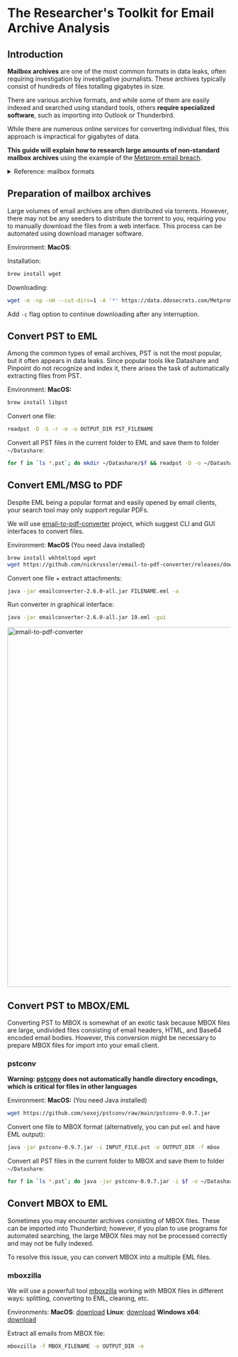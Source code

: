 # The Researcher's Toolkit for Email Archive Analysis

## Introduction

**Mailbox archives** are one of the most common formats in data leaks, often requiring investigation by investigative journalists. These archives typically consist of hundreds of files totalling gigabytes in size.

There are various archive formats, and while some of them are easily indexed and searched using standard tools, others **require specialized software**, such as importing into Outlook or Thunderbird.

While there are numerous online services for converting individual files, this approach is impractical for gigabytes of data.

**This guide will explain how to research large amounts of non-standard mailbox archives** using the example of the [Metprom email breach](https://ddosecrets.substack.com/p/release-metprom-184-gb).

<details>
  <summary>Reference: mailbox formats</summary>
  
  - PST (Personal Storage Table) - Used by Microsoft Outlook to store email messages, attachments, folders, and other items on a local computer.

  - OST (Offline Storage Table) - Also used by Microsoft Outlook; it allows users to work offline and then synchronize changes with the email server once online.
  
  - MBOX - A generic file format for storing email messages where each file can contain multiple emails. It is used by various email clients such as Mozilla Thunderbird, Apple Mail, and formerly by Eudora and Entourage.
  
  - EML - Files typically used by email clients like Microsoft Outlook Express, Windows Mail, and others where each file contains a single email message.
  
  - DBX - Used by older versions of Microsoft Outlook Express, where each DBX file represents a mail folder.
  
  - MBX - Older file format used by Eudora and some other email clients to store emails.
  
  - NSF (Notes Storage Facility) - Used by IBM Lotus Notes to store emails along with other items like calendar entries and contacts.
  
  - MSG - Represents a single email message saved in Microsoft Outlook. It can include attachments and rich text formatting.
</details>

## Preparation of mailbox archives

Large volumes of email archives are often distributed via torrents. However, there may not be any seeders to distribute the torrent to you, requiring you to manually download the files from a web interface. This process can be automated using download manager software.

Environment: **MacOS**:

Installation:
```sh
brew install wget
```

Downloading:
```sh
wget -m -np -nH --cut-dirs=1 -A '*' https://data.ddosecrets.com/Metprom%20Group/
```

Add `-c` flag option to continue downloading after any interruption.

## Convert PST to EML

Among the common types of email archives, PST is not the most popular, but it often appears in data leaks. Since popular tools like Datashare and Pinpoint do not recognize and index it, there arises the task of automatically extracting files from PST.

Environment: **MacOS:**

```sh
brew install libpst
```

Convert one file:

```sh
readpst -D -S -r -e -o OUTPUT_DIR PST_FILENAME
```

Convert all PST files in the current folder to EML and save them to folder `~/Datashare`:

```sh
for f in `ls *.pst`; do mkdir ~/Datashare/$f && readpst -D -o ~/Datashare/$f -S -r -e $f; done
```

## Convert EML/MSG to PDF

Despite EML being a popular format and easily opened by email clients, your search tool may only support regular PDFs.

We will use [email-to-pdf-converter](https://github.com/nickrussler/email-to-pdf-converter) project, which suggest CLI and GUI interfaces to convert files.

Environment: **MacOS** (You need Java installed)

```sh
brew install wkhtmltopd wget
wget https://github.com/nickrussler/email-to-pdf-converter/releases/download/2.6.0/emailconverter-2.6.0-all.jar
```

Convert one file + extract attachments:

```sh
java -jar emailconverter-2.6.0-all.jar FILENAME.eml -a
```

Run converter in graphical interface:

```sh
java -jar emailconverter-2.6.0-all.jar 19.eml -gui
```

<img width="812" alt="email-to-pdf-converter" src="https://github.com/soxoj/email-archive-analysis/assets/31013580/1ade502b-d9d5-4560-9009-5171e2bf305b">

## Convert PST to MBOX/EML

Converting PST to MBOX is somewhat of an exotic task because MBOX files are large, undivided files consisting of email headers, HTML, and Base64 encoded email bodies. However, this conversion might be necessary to prepare MBOX files for import into your email client.

### pstconv

**Warning: [pstconv](https://github.com/cjmach/pstconv) does not automatically handle directory encodings, which is critical for files in other languages**

Environment: **MacOS:** (You need Java installed)

```sh
wget https://github.com/soxoj/pstconv/raw/main/pstconv-0.9.7.jar
```

Convert one file to MBOX format (alternatively, you can put `eml` and have EML output):

```sh
java -jar pstconv-0.9.7.jar -i INPUT_FILE.pst -o OUTPUT_DIR -f mbox
```

Convert all PST files in the current folder to MBOX and save them to folder `~/Datashare`:

```sh
for f in `ls *.pst`; do java -jar pstconv-0.9.7.jar -i $f -o ~/Datashare -f mbox; done
```

## Convert MBOX to EML

Sometimes you may encounter archives consisting of MBOX files. These can be imported into Thunderbird; however, if you plan to use programs for automated searching, the large MBOX files may not be processed correctly and may not be fully indexed.

To resolve this issue, you can convert MBOX into a multiple EML files.

### mboxzilla

We will use a powerfull tool [mboxzilla](https://github.com/noelmartinon/mboxzilla) working with MBOX files in different ways: splitting, converting to EML, cleaning, etc.

Environments:
**MacOS**: [download](https://github.com/soxoj/mboxzilla/releases/download/macos-m2/mboxzilla)
**Linux**: [download](https://github.com/noelmartinon/mboxzilla/releases/download/1.3.0/mboxzilla_1.3.0_debian.bin)
**Windows x64**: [download](https://github.com/noelmartinon/mboxzilla/releases/download/1.3.0/mboxzilla_1.3.0_win64.exe)

Extract all emails from MBOX file:
```sh
mboxzilla -f MBOX_FILENAME -o OUTPUT_DIR -e
```
